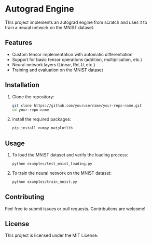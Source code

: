 # Autograd Engine

This project implements an autograd engine from scratch and uses it to train a neural network on the MNIST dataset.

## Features

- Custom tensor implementation with automatic differentiation
- Support for basic tensor operations (addition, multiplication, etc.)
- Neural network layers (Linear, ReLU, etc.)
- Training and evaluation on the MNIST dataset

## Installation

1. Clone the repository:
   ```bash
   git clone https://github.com/yourusername/your-repo-name.git
   cd your-repo-name
   ```

2. Install the required packages:
   ```bash
   pip install numpy matplotlib
   ```

## Usage

1. To load the MNIST dataset and verify the loading process:
   ```bash
   python examples/test_mnist_loading.py
   ```

2. To train the neural network on the MNIST dataset:
   ```bash
   python examples/train_mnist.py
   ```

## Contributing

Feel free to submit issues or pull requests. Contributions are welcome!

## License

This project is licensed under the MIT License.
